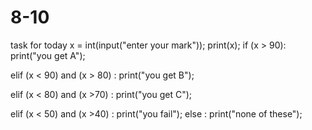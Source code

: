 # 8-10
task for today
x = int(input("enter your mark"));
print(x);
if (x > 90):
 print("you get A");

elif (x < 90) and (x > 80) :
 print("you get B");

elif (x < 80) and (x >70) :
 print("you get C");

elif (x < 50) and (x >40) :
 print("you fail");
else :
  print("none of these");

 
